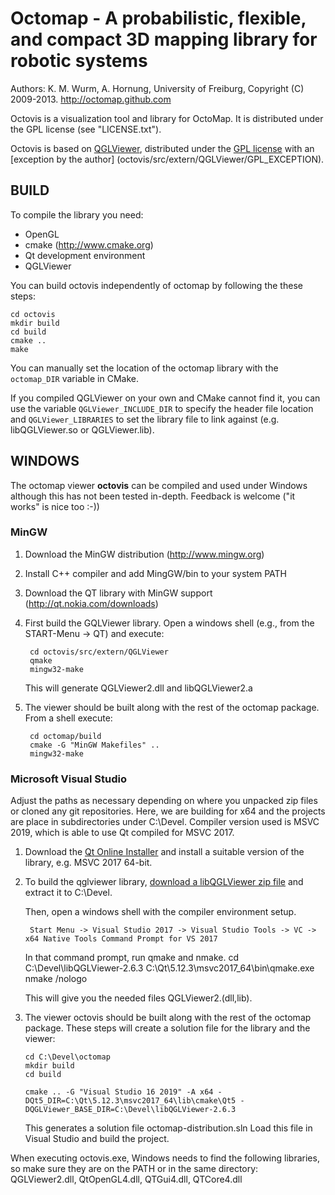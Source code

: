 Octomap - A probabilistic, flexible, and compact 3D mapping library for robotic systems
=======================================================================================

Authors: K. M. Wurm, A. Hornung, University of Freiburg, Copyright (C) 2009-2013.
http://octomap.github.com

Octovis is a visualization tool and library for OctoMap.
It is distributed under the GPL license (see "LICENSE.txt").

Octovis is based on [QGLViewer](http://www.libqglviewer.com/), distributed under the 
[GPL license](src/extern/QGLViewer/LICENSE) with an [exception by the author]
(octovis/src/extern/QGLViewer/GPL_EXCEPTION).


BUILD
-----

To compile the library you need:

* OpenGL
* cmake (http://www.cmake.org)
* Qt development environment
* QGLViewer

You can build octovis independently of octomap by following
the these steps:

    cd octovis
    mkdir build
    cd build
    cmake ..
    make
  
  
You can manually set the location of the octomap library with the
`octomap_DIR` variable in CMake.

If you compiled QGLViewer on your own and CMake cannot find it,
you can use the variable `QGLViewer_INCLUDE_DIR` to specify
the header file location and `QGLViewer_LIBRARIES` to set
the library file to link against (e.g. libQGLViewer.so or QGLViewer.lib).


WINDOWS
-------

The octomap viewer **octovis** can be compiled and used under
Windows although this has not been tested in-depth. Feedback 
is welcome ("it works" is nice too :-))


### MinGW ###

1. Download the MinGW distribution (http://www.mingw.org)
2. Install C++ compiler and add MingGW/bin to your system PATH
3. Download the QT library with MinGW support 
   (http://qt.nokia.com/downloads)
4. First build the GQLViewer library. Open a windows shell 
   (e.g., from the START-Menu -> QT) and execute:

        cd octovis/src/extern/QGLViewer
        qmake
        mingw32-make
   This will generate QGLViewer2.dll and libQGLViewer2.a

5. The viewer should be built along with the rest of the octomap package.
   From a shell execute: 

        cd octomap/build
        cmake -G "MinGW Makefiles" ..
        mingw32-make


### Microsoft Visual Studio ###

Adjust the paths as necessary depending on where you unpacked zip files
or cloned any git repositories. Here, we are building for x64 and
the projects are place in subdirectories under C:\Devel.
Compiler version used is MSVC 2019, which is able to use Qt compiled
for MSVC 2017.

1. Download the [Qt Online Installer](https://www.qt.io/download-qt-installer)
   and install a suitable version of the library, e.g. MSVC 2017 64-bit.

2. To build the qglviewer library, [download a libQGLViewer zip file](http://libqglviewer.com/src/)
   and extract it to C:\Devel.

   Then, open a windows shell with the compiler environment setup.

        Start Menu -> Visual Studio 2017 -> Visual Studio Tools -> VC -> x64 Native Tools Command Prompt for VS 2017

   In that command prompt, run qmake and nmake.
        cd C:\Devel\libQGLViewer-2.6.3
        C:\Qt\5.12.3\msvc2017_64\bin\qmake.exe
        nmake /nologo

    This will give you the needed files QGLViewer2.(dll,lib).

3. The viewer octovis should be built along with the rest of the octomap package.
   These steps will create a solution file for the library and the viewer:

       cd C:\Devel\octomap
       mkdir build
       cd build

       cmake .. -G "Visual Studio 16 2019" -A x64 -DQt5_DIR=C:\Qt\5.12.3\msvc2017_64\lib\cmake\Qt5 -DQGLViewer_BASE_DIR=C:\Devel\libQGLViewer-2.6.3

   This generates a solution file octomap-distribution.sln
   Load this file in Visual Studio and build the project.


When executing octovis.exe, Windows needs to find the following 
libraries, so make sure they are on the PATH or in the same 
directory: QGLViewer2.dll, QtOpenGL4.dll, QTGui4.dll, QTCore4.dll
